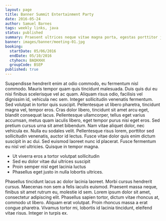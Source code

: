 ```yaml
---
layout: page
title: Banner Summit Entertainment Party
date: 2016-05-24
author: Samuel Barnes
tags: weekly links, java
status: published
summary: Praesent ultrices neque vitae magna porta, egestas porttitor justo.
banner: images/banner/meeting-01.jpg
booking:
  startDate: 05/06/2016
  endDate: 05/10/2016
  ctyhocn: BAQHXHX
  groupCode: BSEP
published: true
---
```

Suspendisse hendrerit enim at odio commodo, eu fermentum nisl commodo. Mauris tempor quam quis tincidunt malesuada. Duis quis dui eu nisi finibus scelerisque vel ac quam. Aliquam risus odio, facilisis vel dignissim id, vehicula nec sem. Integer sollicitudin venenatis fermentum. Sed volutpat in tortor quis suscipit. Pellentesque ut libero pharetra, tincidunt magna vel, tempor eros.
Cras dolor libero, tincidunt sit amet arcu eget, blandit consequat lacus. Pellentesque ullamcorper, tellus eget varius accumsan, metus quam iaculis libero, eget tempor purus nisi eget eros. Sed pretium cursus urna sit amet bibendum. Nam vitae aliquet dolor, nec vehicula ex. Nulla eu sodales velit. Pellentesque risus lorem, porttitor sed sollicitudin venenatis, auctor id lectus. Fusce vitae dolor quis enim dictum suscipit in ac dui. Sed euismod laoreet nunc id placerat. Fusce fermentum eu nisl vel ultricies. Quisque in tempor magna.

* Ut viverra eros a tortor volutpat sollicitudin
* Sed eu dolor vitae dui ultrices suscipit
* Proin semper nisl eget lacinia luctus
* Phasellus eget justo in nulla lobortis ultrices.

Phasellus tincidunt lacus ac dolor lacinia laoreet. Morbi cursus hendrerit cursus. Maecenas non sem a felis iaculis euismod. Praesent massa neque, finibus sit amet rutrum eu, molestie id sem. Lorem ipsum dolor sit amet, consectetur adipiscing elit. Phasellus sapien tortor, dictum vitae rhoncus at, commodo ut libero. Aliquam erat volutpat. Proin rhoncus massa a erat congue pharetra. Vivamus tortor mi, lobortis id lacinia tincidunt, eleifend vitae risus. Integer in turpis ex.
